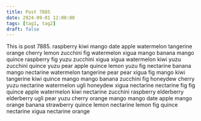 ```yaml
---
title: Post 7885
date: 2024-09-01 12:00:00
tags: [tag1, tag2]
draft: false
---
```

This is post 7885.
raspberry
kiwi
mango
date
apple
watermelon
tangerine
orange
cherry
lemon
zucchini
fig
watermelon
xigua
mango
banana
mango
quince
raspberry
fig
yuzu
zucchini
xigua
xigua
watermelon
kiwi
yuzu
zucchini
quince
yuzu
pear
apple
quince
lemon
yuzu
fig
nectarine
banana
mango
nectarine
watermelon
tangerine
pear
pear
xigua
fig
mango
kiwi
tangerine
kiwi
quince
mango
mango
banana
zucchini
fig
honeydew
cherry
yuzu
nectarine
watermelon
ugli
honeydew
xigua
nectarine
nectarine
fig
fig
quince
apple
watermelon
kiwi
nectarine
zucchini
raspberry
elderberry
elderberry
ugli
pear
yuzu
cherry
orange
mango
mango
date
apple
mango
orange
banana
strawberry
quince
lemon
nectarine
lemon
fig
quince
nectarine
xigua
nectarine
orange

